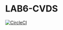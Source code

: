 # LAB6-CVDS
[![CircleCI](https://circleci.com/gh/Desarik98/LAB6-CVDS/master.svg?style=svg)](https://circleci.com/gh/Desarik98/LAB6-CVDS/master)
